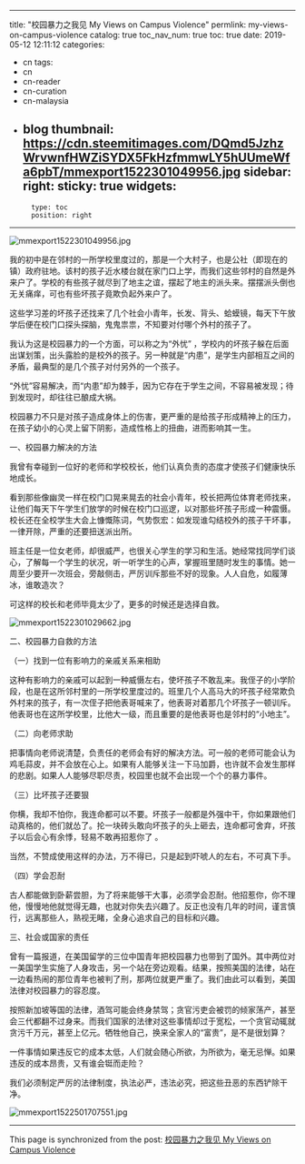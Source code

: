 
---
title: "校园暴力之我见 My Views on Campus Violence"
permlink: my-views-on-campus-violence
catalog: true
toc_nav_num: true
toc: true
date: 2019-05-12 12:11:12
categories:
- cn
tags:
- cn
- cn-reader
- cn-curation
- cn-malaysia
- blog
thumbnail: https://cdn.steemitimages.com/DQmd5JzhzWrvwnfHWZiSYDX5FkHzfmmwLY5hUUmeWfa6pbT/mmexport1522301049956.jpg
sidebar:
    right:
        sticky: true
widgets:
    -
        type: toc
        position: right
---


![mmexport1522301049956.jpg](https://cdn.steemitimages.com/DQmd5JzhzWrvwnfHWZiSYDX5FkHzfmmwLY5hUUmeWfa6pbT/mmexport1522301049956.jpg)

我的初中是在邻村的一所学校里度过的，那是一个大村子，也是公社（即现在的镇）政府驻地。该村的孩子近水楼台就在家门口上学，而我们这些邻村的自然是外来户了。学校的有些孩子就尽到了地主之谊，摆起了地主的派头来。摆摆派头倒也无关痛痒，可也有些坏孩子竟欺负起外来户了。

这些学习差的坏孩子还找来了几个社会小青年，长发、背头、蛤蟆镜，每天下午放学后便在校门口探头探脑，鬼鬼祟祟，不知要对付哪个外村的孩子了。

我认为这是校园暴力的一个方面，可以称之为“外忧” ，学校内的坏孩子躲在后面出谋划策，出头露脸的是校外的孩子。另一种就是“内患”，是学生内部相互之间的矛盾，最典型的是几个孩子对付另外的一个孩子。

“外忧”容易解决，而“内患”却为棘手，因为它存在于学生之间，不容易被发现；待到发现时，却往往已酿成大祸。

校园暴力不只是对孩子造成身体上的伤害，更严重的是给孩子形成精神上的压力，在孩子幼小的心灵上留下阴影，造成性格上的扭曲，进而影响其一生。

一、校园暴力解决的方法

我曾有幸碰到一位好的老师和学校校长，他们认真负责的态度才使孩子们健康快乐地成长。

看到那些像幽灵一样在校门口晃来晃去的社会小青年，校长把两位体育老师找来，让他们每天下午学生们放学的时候在校门口巡逻，以对那些坏孩子形成一种震慑。校长还在全校学生大会上慷慨陈词，气势恢宏：如发现谁勾结校外的孩子干坏事，一律开除，严重的还要扭送派出所。

班主任是一位女老师，却很威严，也很关心学生的学习和生活。她经常找同学们谈心，了解每一个学生的状况，听一听学生的心声，掌握班里随时发生的事情。她一周至少要开一次班会，旁敲侧击，严厉训斥那些不好的现象。人人自危，如履薄冰，谁敢造次？

可这样的校长和老师毕竟太少了，更多的时候还是选择自救。

![mmexport1522301029662.jpg](https://cdn.steemitimages.com/DQmPqb3JWXfXTV2ka2KyUwoXXVYzAyC6UjNxmQQmSjcwHnj/mmexport1522301029662.jpg)

二、校园暴力自救的方法

（一）找到一位有影响力的亲戚关系来相助

这种有影响力的亲戚可以起到一种威慑左右，使坏孩子不敢乱来。我侄子的小学阶段，也是在这所邻村里的一所学校里度过的。班里几个人高马大的坏孩子经常欺负外村来的孩子，有一次侄子把他表哥喊来了，他表哥对着那几个坏孩子一顿训斥。他表哥也在这所学校里，比他大一级，而且重要的是他表哥也是邻村的“小地主”。

（二）向老师求助

把事情向老师说清楚，负责任的老师会有好的解决方法。可一般的老师可能会认为鸡毛蒜皮，并不会放在心上。如果有人能够关注一下马加爵，也许就不会发生那样的悲剧。如果人人能够尽职尽责，校园里也就不会出现一个个的暴力事件。

（三）比坏孩子还要狠

你横，我却不怕你，我连命都可以不要。坏孩子一般都是外强中干，你如果跟他们动真格的，他们就怂了。抡一块砖头敢向坏孩子的头上砸去，连命都可舍弃，坏孩子以后会心有余悸，轻易不敢再招惹你了 。

当然，不赞成使用这样的办法，万不得已，只是起到吓唬人的左右，不可真下手。

（四）学会忍耐

古人都能做到卧薪尝胆，为了将来能够干大事，必须学会忍耐。他招惹你，你不理他，慢慢地他就觉得无趣，也就对你失去兴趣了。反正也没有几年的时间，谨言慎行，远离那些人，熟视无睹，全身心追求自己的目标和兴趣。

三、社会或国家的责任

曾有一篇报道，在美国留学的三位中国青年把校园暴力也带到了国外。其中两位对一美国学生实施了人身攻击，另一个站在旁边观看。结果，按照美国的法律，站在一边看热闹的那位青年也被判了刑，那两位就更严重了。我们由此可以看到，美国法律对校园暴力的容忍度。

按照新加坡等国的法律，酒驾可能会终身禁驾；贪官污吏会被罚的倾家荡产，甚至会三代都翻不过身来。而我们国家的法律对这些事情却过于宽松，一个贪官动辄就贪污千万元，甚至上亿元。牺牲他自己，换来全家人的“富贵”，是不是很划算？

一件事情如果违反它的成本太低，人们就会随心所欲，为所欲为，毫无忌惮。如果违反的成本昂贵，又有谁会铤而走险？

我们必须制定严厉的法律制度，执法必严，违法必究，把这些丑恶的东西铲除干净。

![mmexport1522501707551.jpg](https://cdn.steemitimages.com/DQmRU4hmPzggydfR93aFV4NnCqCsGiQiyAxVioPrGhbZtXw/mmexport1522501707551.jpg)

- - -

This page is synchronized from the post: [校园暴力之我见 My Views on Campus Violence](https://steemit.com/@bring/my-views-on-campus-violence)
